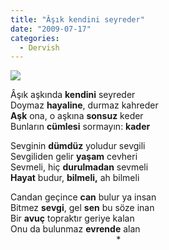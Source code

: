 ```yaml
---
title: "Âşık kendini seyreder"
date: "2009-07-17"
categories: 
  - Dervish
---
```


![](/uploads/image/AQAM.jpg)

Âşık aşkında **kendini** seyreder  
Doymaz **hayaline**, durmaz kahreder  
**Aşk** ona, o aşkına **sonsuz** keder  
Bunların **cümlesi** sormayın: **kader**

Sevginin **dümdüz** yoludur sevgili  
Sevgiliden gelir **yaşam** cevheri  
Sevmeli, hiç **durulmadan** sevmeli  
**Hayat** budur, **bilmeli,** ah bilmeli

Candan geçince **can** bulur ya insan  
Bitmez **sevgi**, gel **sen** bu söze inan  
Bir **avuç** topraktır geriye kalan  
Onu da bulunmaz **evrende** alan   
                                           \*

